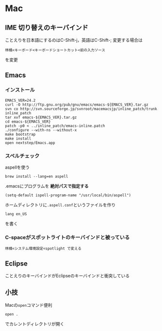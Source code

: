 # Mac

## IME 切り替えのキーバインド

ことえりを日本語にするのはC-Shift-j，英語はC-Shift-;
変更する場合は

    林檎<キーボード<キーボードショートカット<前の入力ソース

を変更

## Emacs

### インストール

    EMACS_VER=24.2
    curl -O http://ftp.gnu.org/pub/gnu/emacs/emacs-${EMACS_VER}.tar.gz
    svn co http://svn.sourceforge.jp/svnroot/macemacsjp/inline_patch/trunk inline_patch
    tar xvf emacs-${EMACS_VER}.tar.gz
    cd emacs-${EMACS_VER}
    patch -p0 < ../inline_patch/emacs-inline.patch
    ./configure --with-ns --without-x
    make bootstrap
    make install
    open nextstep/Emacs.app

###  スペルチェック

aspellを使う

    brew install --lang=en aspell

.emacsにプログラムを __絶対パスで指定する__

    (setq-default ispell-program-name "/usr/local/bin/aspell")

ホームディレクトリに`.aspell.conf`というファイルを作り

    lang en_US

を書く

### C-spaceがスポットライトのキーバインドと被っている 

    林檎<システム環境設定<spotlight で変える

## Eclipse

ことえりのキーバインドがEclipseのキーバインドと衝突している

## 小技

Macの`open`コマンド便利

    open .

でカレントディレクトリが開く
